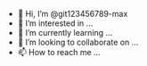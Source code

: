 - 👋 Hi, I’m @git123456789-max
- 👀 I’m interested in ...
- 🌱 I’m currently learning ...
- 💞️ I’m looking to collaborate on ...
- 📫 How to reach me ...

<!---
这是1213123，this is 1;
git123456789-max/git123456789-max 是一个✨特别的✨存储库，因为它的`README.md`（这个文件）出现在你的GitHub个人资料中。11
You can click the Preview link to take a look at your changes.
--->
